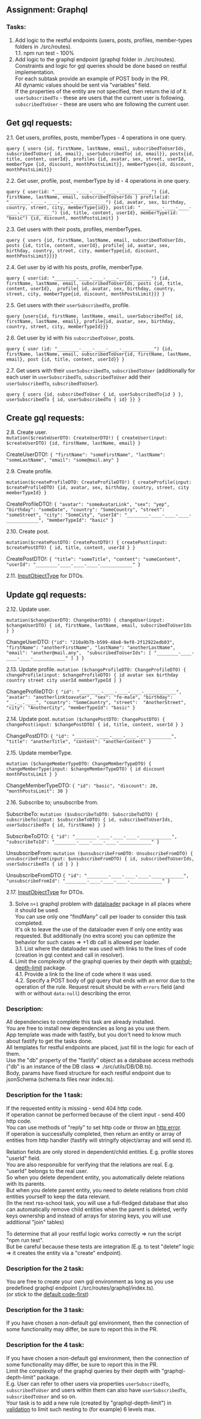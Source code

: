 ## Assignment: Graphql
### Tasks:
1. Add logic to the restful endpoints (users, posts, profiles, member-types folders in ./src/routes).  
   1.1. npm run test - 100%  
2. Add logic to the graphql endpoint (graphql folder in ./src/routes).  
Constraints and logic for gql queries should be done based on restful implementation.  
For each subtask provide an example of POST body in the PR.  
All dynamic values should be sent via "variables" field.  
If the properties of the entity are not specified, then return the id of it.  
`userSubscribedTo` - these are users that the current user is following.  
`subscribedToUser` - these are users who are following the current user.  

## Get gql requests:  

2.1. Get users, profiles, posts, memberTypes - 4 operations in one query.

`query { users {id, firstName, lastName, email, subscribedToUserIds, subscribedToUser{ id, email}, userSubscribedTo{ id, email}}, posts{id, title, content, userId}, profiles {id, avatar, sex, street, userId, memberType {id, discount, monthPostsLimit}}, memberTypes{id, discount, monthPostsLimit}}`

2.2. Get user, profile, post, memberType by id - 4 operations in one query.

`query { user(id: "________-____-____-____-____________") {id, firstName, lastName, email, subscribedToUserIds } profile(id: "________-____-____-____-____________") {id, avatar, sex, birthday, country, street, city, memberType{id}}, post(id: "________-____-____-____-____________") {id, title, content, userId}, memberType(id: "basic") {id, discount, monthPostsLimit} }`

2.3. Get users with their posts, profiles, memberTypes.  

`query { users {id, firstName, lastName, email, subscribedToUserIds, posts {id, title, content, userId}, profile{ id, avatar, sex, birthday, country, street, city, memberType{id, discount, monthPostsLimit}}}}`

2.4. Get user by id with his posts, profile, memberType.

`query { user(id: "________-____-____-____-____________") {id, firstName, lastName, email, subscribedToUserIds, posts {id, title, content, userId},  profile{ id, avatar, sex, birthday, country, street, city, memberType{id, discount, monthPostsLimit}}} }`

2.5. Get users with their `userSubscribedTo`, profile. 

`query {users{id, firstName, lastName, email, userSubscribedTo{ id, firstName, lastName, email}, profile{id, avatar, sex, birthday, country, street, city, memberTypeId}}}`

2.6. Get user by id with his `subscribedToUser`, posts.

`query { user (id: "________-____-____-____-____________") {id, firstName, lastName, email, subscribedToUser{id, firstName, lastName, email}, post {id, title, content, userId}} }`


2.7. Get users with their `userSubscribedTo`, `subscribedToUser` (additionally for each user in `userSubscribedTo`, `subscribedToUser` add their `userSubscribedTo`, `subscribedToUser`).  

`query { users {id, subscribedToUser { id, userSubscribedTo{id } }, userSubscribedTo { id, userSubscribedTo { id} }} }`

## Create gql requests:

2.8. Create user.  
`mutation($createUserDTO: CreateUserDTO!) { createUser(input: $createUserDTO) {id, firstName, lastName, email} }`

CreateUserDTO!:
`{ "firstName": "someFirstName", "lastName": "someLastName", "email": "some@mail.any" }`

2.9. Create profile.  

`mutation($createProfileDTO: CreateProfileDTO!) { createProfile(input: $createProfileDTO) {id, avatar, sex, birthday, country, street, city memberTypeId} }`

CreateProfileDTO!:
`{ "avatar": "someAvatarLink", "sex": "yep", "birthday": "someDate", "country": "SomeCountry", "street": "someStreet", "city": "SomeCity", "userId": "________-____-____-____-____________", "memberTypeId": "basic" }`


2.10. Create post.

`mutation($createPostDTO: CreatePostDTO!) { createPost(input: $createPostDTO) { id, title, content, userId } }`

CreatePostDTO!:
`{ "title": "someTitle", "content": "someContent", "userId": "________-____-____-____-____________" }`

2.11. [InputObjectType](https://graphql.org/graphql-js/type/#graphqlinputobjecttype) for DTOs.  

## Update gql requests:

2.12. Update user.

`mutation($changeUserDTO: ChangeUserDTO) { changeUser(input: $changeUserDTO) { id, firstName, lastName, email, subscribedToUserIds } }`

ChangeUserDTO:
`{"id": "210a9b7b-b599-48e8-9ef8-2f12922edb03", "firstName": "anotherFirstName", "lastName": "anotherLastName", "email": "another@mail.any",  "subscribedToUserIds": [ "________-____-____-____-____________" ] } }`

2.13. Update profile.
`mutation ($changeProfileDTO: ChangeProfileDTO) { changeProfile(input: $changeProfileDTO) { id avatar sex birthday country street city userId memberTypeId } }`

ChangeProfileDTO:
`{ "id": "________-____-____-____-____________", "avatar": "anotherlinktoavatar", "sex": "fe-male", "birthday": "__.__.____", "country": "SomeCountry", "street":  "AnotherStreet", "city": "AnotherCity", "memberTypeId": "basic" }`

2.14. Update post.
`mutation ($changePostDTO: ChangePostDTO) { changePost(input: $changePostDTO) { id, title, content, userId } }`

ChangePostDTO:
`{ "id": "________-____-____-____-____________", "title": "anotherTitle", "content": "anotherContent" }`

2.15. Update memberType.

`mutation ($changeMemberTypeDTO: ChangeMemberTypeDTO) { changeMemberType(input: $changeMemberTypeDTO) { id discount monthPostsLimit } }`

ChangeMemberTypeDTO:
`{ "id": "basic", "discount": 20, "monthPostsLimit": 30 }`

2.16. Subscribe to; unsubscribe from.

SubscribeTo: 
`mutation ($subscribeToDTO: SubscribeToDTO) { subscribeTo(input: $subscribeToDTO) { id, subscribedToUserIds, userSubscribedTo { id, firstName} } }`

SubscribeToDTO:
`{ "id": "________-____-____-____-____________", "subscribeToId": "________-____-____-____-____________" }`

UnsubscribeFrom:
`mutation ($unsubscribeFromDTO: UnsubscribeFromDTO) { unsubscribeFrom(input: $unsubscribeFromDTO) { id, subscribedToUserIds, userSubscribedTo { id } } }`

UnsubscribeFromDTO
`{ "id": "________-____-____-____-____________", "unsubscribeFromId": "________-____-____-____-____________" }`

2.17. [InputObjectType](https://graphql.org/graphql-js/type/#graphqlinputobjecttype) for DTOs.  

3. Solve `n+1` graphql problem with [dataloader](https://www.npmjs.com/package/dataloader) package in all places where it should be used.  
   You can use only one "findMany" call per loader to consider this task completed.  
   It's ok to leave the use of the dataloader even if only one entity was requested. But additionally (no extra score) you can optimize the behavior for such cases => +1 db call is allowed per loader.  
   3.1. List where the dataloader was used with links to the lines of code (creation in gql context and call in resolver).  
4. Limit the complexity of the graphql queries by their depth with [graphql-depth-limit](https://www.npmjs.com/package/graphql-depth-limit) package.   
   4.1. Provide a link to the line of code where it was used.  
   4.2. Specify a POST body of gql query that ends with an error due to the operation of the rule. Request result should be with `errors` field (and with or without `data:null`) describing the error.  

### Description:  
All dependencies to complete this task are already installed.  
You are free to install new dependencies as long as you use them.  
App template was made with fastify, but you don't need to know much about fastify to get the tasks done.  
All templates for restful endpoints are placed, just fill in the logic for each of them.  
Use the "db" property of the "fastify" object as a database access methods ("db" is an instance of the DB class => ./src/utils/DB/DB.ts).  
Body, params have fixed structure for each restful endpoint due to jsonSchema (schema.ts files near index.ts).  

### Description for the 1 task:
If the requested entity is missing - send 404 http code.  
If operation cannot be performed because of the client input - send 400 http code.  
You can use methods of "reply" to set http code or throw an [http error](https://github.com/fastify/fastify-sensible#fastifyhttperrors).  
If operation is successfully completed, then return an entity or array of entities from http handler (fastify will stringify object/array and will send it).  

Relation fields are only stored in dependent/child entities. E.g. profile stores "userId" field.  
You are also responsible for verifying that the relations are real. E.g. "userId" belongs to the real user.  
So when you delete dependent entity, you automatically delete relations with its parents.  
But when you delete parent entity, you need to delete relations from child entities yourself to keep the data relevant.   
(In the next rss-school task, you will use a full-fledged database that also can automatically remove child entities when the parent is deleted, verify keys ownership and instead of arrays for storing keys, you will use additional "join" tables)  

To determine that all your restful logic works correctly => run the script "npm run test".  
But be careful because these tests are integration (E.g. to test "delete" logic => it creates the entity via a "create" endpoint).  

### Description for the 2 task:  
You are free to create your own gql environment as long as you use predefined graphql endpoint (./src/routes/graphql/index.ts).  
(or stick to the [default code-first](https://github.dev/graphql/graphql-js/blob/ffa18e9de0ae630d7e5f264f72c94d497c70016b/src/__tests__/starWarsSchema.ts))  

### Description for the 3 task:
If you have chosen a non-default gql environment, then the connection of some functionality may differ, be sure to report this in the PR.  

### Description for the 4 task:  
If you have chosen a non-default gql environment, then the connection of some functionality may differ, be sure to report this in the PR.  
Limit the complexity of the graphql queries by their depth with "graphql-depth-limit" package.  
E.g. User can refer to other users via properties `userSubscribedTo`, `subscribedToUser` and users within them can also have `userSubscribedTo`, `subscribedToUser` and so on.  
Your task is to add a new rule (created by "graphql-depth-limit") in [validation](https://graphql.org/graphql-js/validation/) to limit such nesting to (for example) 6 levels max.
